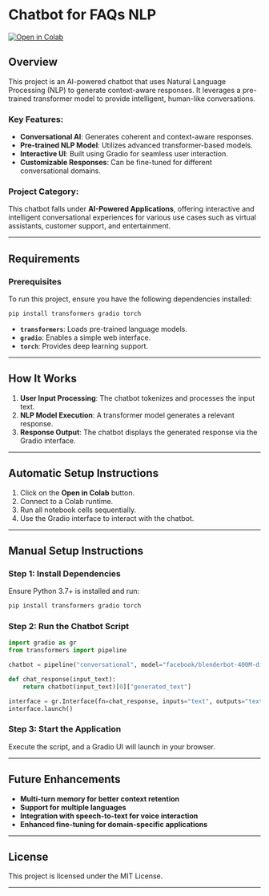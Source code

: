 # Chatbot for FAQs NLP

[![Open in Colab](https://colab.research.google.com/assets/colab-badge.svg)](https://colab.research.google.com/drive/1ppE1iuVRHOgkpc34xp6qymWE16wpveo1?usp=sharing)

## Overview

This project is an AI-powered chatbot that uses Natural Language Processing (NLP) to generate context-aware responses. It leverages a pre-trained transformer model to provide intelligent, human-like conversations.

### Key Features:
- **Conversational AI**: Generates coherent and context-aware responses.
- **Pre-trained NLP Model**: Utilizes advanced transformer-based models.
- **Interactive UI**: Built using Gradio for seamless user interaction.
- **Customizable Responses**: Can be fine-tuned for different conversational domains.

### Project Category:
This chatbot falls under **AI-Powered Applications**, offering interactive and intelligent conversational experiences for various use cases such as virtual assistants, customer support, and entertainment.

---

## Requirements

### Prerequisites
To run this project, ensure you have the following dependencies installed:

```bash
pip install transformers gradio torch
```

- **`transformers`**: Loads pre-trained language models.
- **`gradio`**: Enables a simple web interface.
- **`torch`**: Provides deep learning support.

---

## How It Works

1. **User Input Processing**: The chatbot tokenizes and processes the input text.
2. **NLP Model Execution**: A transformer model generates a relevant response.
3. **Response Output**: The chatbot displays the generated response via the Gradio interface.

---

## Automatic Setup Instructions

1. Click on the **Open in Colab** button.
2. Connect to a Colab runtime.
3. Run all notebook cells sequentially.
4. Use the Gradio interface to interact with the chatbot.

---

## Manual Setup Instructions

### Step 1: Install Dependencies
Ensure Python 3.7+ is installed and run:

```bash
pip install transformers gradio torch
```

### Step 2: Run the Chatbot Script

```python
import gradio as gr
from transformers import pipeline

chatbot = pipeline("conversational", model="facebook/blenderbot-400M-distill")

def chat_response(input_text):
    return chatbot(input_text)[0]["generated_text"]

interface = gr.Interface(fn=chat_response, inputs="text", outputs="text")
interface.launch()
```

### Step 3: Start the Application
Execute the script, and a Gradio UI will launch in your browser.

---

## Future Enhancements

- **Multi-turn memory for better context retention**
- **Support for multiple languages**
- **Integration with speech-to-text for voice interaction**
- **Enhanced fine-tuning for domain-specific applications**

---

## License
This project is licensed under the MIT License.

---

